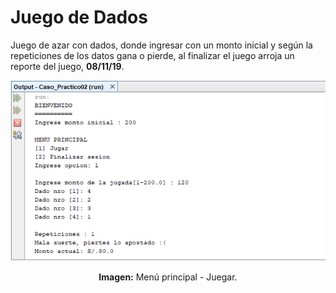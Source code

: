 # Juego de Dados
Juego de azar con dados, donde ingresar con un monto inicial y según la repeticiones de los datos gana o pierde, al finalizar el juego arroja un reporte del juego, **08/11/19**.

<div align="center">
<img src="src/media/menu-principal.png">
<p><strong>Imagen:</strong> Menú principal - Juegar.</p>
</div>
